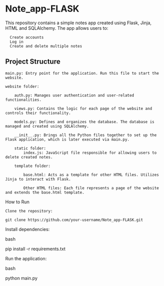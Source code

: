 # Note_app-FLASK

This repository contains a simple notes app created using Flask, Jinja, HTML and SQLAlchemy. The app allows users to:

      Create accounts
      Log in
      Create and delete multiple notes

## Project Structure

    main.py: Entry point for the application. Run this file to start the website.

    website folder:

        auth.py: Manages user authentication and user-related functionalities.

        views.py: Contains the logic for each page of the website and controls their functionality.

        models.py: Defines and organizes the database. The database is managed and created using SQLAlchemy.

        __init__.py: Brings all the Python files together to set up the Flask application, which is later executed via main.py.

        static folder:
            index.js: JavaScript file responsible for allowing users to delete created notes.

        template folder:

            base.html: Acts as a template for other HTML files. Utilizes Jinja to interact with Flask.

            Other HTML files: Each file represents a page of the website and extends the base.html template.

How to Run

    Clone the repository:


`git clone https://github.com/your-username/Note_app-FLASK.git`

Install dependencies:

bash

pip install -r requirements.txt

Run the application:

bash

python main.py
